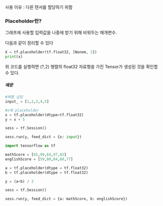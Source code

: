 사용 이유 : 다른 텐서를 할당하기 위함


### Placeholder란?
그래프에 사용할 입력값을 나중에 받기 위해 비워두는 매개변수.

다음과 같이 정리할 수 있다
```python
X = tf.placeholder(tf.float32, [Nonem, 2])
print(x)
```
위 코드를 실행하면 (?,2) 행렬의 float32 자료형을 가진 Tensor가 생성된 것을 확인할 수 있다.

##### 예문
```python
#배열 삽입
input_ = [1,2,3,4,5]

#x에 placeholder
x = tf.placeholder(dtype=tf.float32)
y = x + 5

sess = tf.Session()

sess.run(y, feed_dict = {x: input})

```


```python
import tensorflow as tf

mathScore = [65,99,64,97,92]
englishScore = [59,80,84,68,77]

a = tf.placeholder(dtype = tf.float32)
b = tf.placeholder(dtype = tf.float32)

y = (a+b) / 2

sess = tf.Session()

sess.run(y, feed_dict = {a: mathScore, b: englishScore})
```